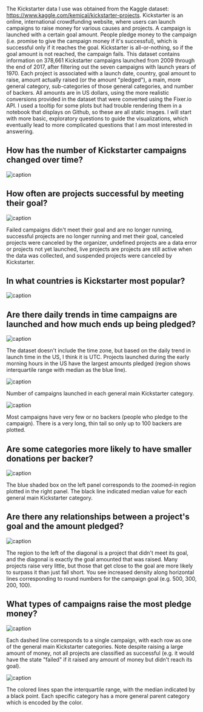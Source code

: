 The Kickstarter data I use was obtained from the Kaggle dataset: https://www.kaggle.com/kemical/kickstarter-projects. Kickstarter is an online, international crowdfunding website, where users can launch campaigns to raise money for various causes and projects. A campaign is launched with a certain goal amount. People pledge money to the campaign (i.e. promise to give the campaign money if it's successful), which is successful only if it reaches the goal. Kickstarter is all-or-nothing, so if the goal amount is not reached, the campaign fails. This dataset contains information on 378,661 Kickstarter campaigns launched from 2009 through the end of 2017, after filtering out the seven campaigns with launch years of 1970. Each project is associated with a launch date, country, goal amount to raise, amount actually raised (or the amount "pledged"), a main, more general category, sub-categories of those general categories, and number of backers. All amounts are in US dollars, using the more realistic conversions provided in the dataset that were converted using the Fixer.io API. I used a tooltip for some plots but had trouble rendering them in a notebook that displays on Github, so these are all static images. I will start with more basic, exploratory questions to guide the visualizations, which eventually lead to more complicated questions that I am most interested in answering.

## How has the number of Kickstarter campaigns changed over time?

![caption](image1.svg)

## How often are projects successful by meeting their goal?

![caption](image2.svg)

Failed campaigns didn't meet their goal and are no longer running, successful projects are no longer running and met their goal, canceled projects were canceled by the organizer, undefined projects are a data error or projects not yet launched, live projects are projects are still active when the data was collected, and suspended projects were canceled by Kickstarter.

## In what countries is Kickstarter most popular?

![caption](image3.svg)

## Are there daily trends in time campaigns are launched and how much ends up being pledged?

![caption](image4.svg)

The dataset doesn't include the time zone, but based on the daily trend in launch time in the US, I think it is UTC. Projects launched during the early morning hours in the US have the largest amounts pledged (region shows interquartile range with median as the blue line). 

![caption](image5.svg)

Number of campaigns launched in each general main Kickstarter category.

![caption](image6.svg)

Most campaigns have very few or no backers (people who pledge to the campaign). There is a very long, thin tail so only up to 100 backers are plotted.

## Are some categories more likely to have smaller donations per backer?

![caption](image7.svg)

The blue shaded box on the left panel corresponds to the zoomed-in region plotted in the right panel. The black line indicated median value for each general main Kickstarter category.

## Are there any relationships between a project's goal and the amount pledged?

![caption](image8.svg)

The region to the left of the diagonal is a project that didn't meet its goal, and the diagonal is exactly the goal amounted that was raised. Many projects raise very little, but those that get close to the goal are more likely to surpass it than just fall short. You see increased density along horizontal lines corresponding to round numbers for the campaign goal (e.g. 500, 300, 200, 100).  

## What types of campaigns raise the most pledge money?

![caption](image9.svg)

Each dashed line corresponds to a single campaign, with each row as one of the general main Kickstarter categories. Note despite raising a large amount of money, not all projects are classified as successful (e.g. it would have the state "failed" if it raised any amount of money but didn't reach its goal).

![caption](image10.svg)

The colored lines span the interquartile range, with the median indicated by a black point. Each specific category has a more general parent category which is encoded by the color. 


```python

```

